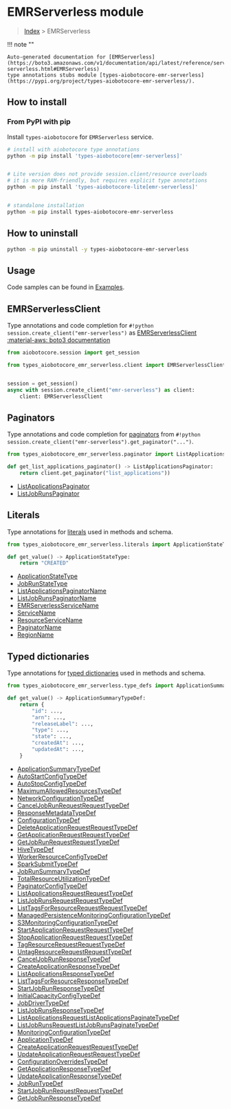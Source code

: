 # EMRServerless module

> [Index](../README.md) > EMRServerless


!!! note ""

    Auto-generated documentation for [EMRServerless](https://boto3.amazonaws.com/v1/documentation/api/latest/reference/services/emr-serverless.html#EMRServerless)
    type annotations stubs module [types-aiobotocore-emr-serverless](https://pypi.org/project/types-aiobotocore-emr-serverless/).

## How to install



### From PyPI with pip

Install `types-aiobotocore` for `EMRServerless` service.

```bash
# install with aiobotocore type annotations
python -m pip install 'types-aiobotocore[emr-serverless]'


# Lite version does not provide session.client/resource overloads
# it is more RAM-friendly, but requires explicit type annotations
python -m pip install 'types-aiobotocore-lite[emr-serverless]'


# standalone installation
python -m pip install types-aiobotocore-emr-serverless
```



## How to uninstall

```bash
python -m pip uninstall -y types-aiobotocore-emr-serverless
```

## Usage

Code samples can be found in [Examples](./usage.md).

## EMRServerlessClient

Type annotations and code completion for  `#!python session.create_client("emr-serverless")` as [EMRServerlessClient](./client.md)
[:material-aws: boto3 documentation](https://boto3.amazonaws.com/v1/documentation/api/latest/reference/services/emr-serverless.html#EMRServerless.Client)

```python title="Usage example"
from aiobotocore.session import get_session

from types_aiobotocore_emr_serverless.client import EMRServerlessClient


session = get_session()
async with session.create_client("emr-serverless") as client:
    client: EMRServerlessClient
```


## Paginators

Type annotations and code completion for
[paginators](./paginators.md)
from `#!python session.create_client("emr-serverless").get_paginator("...")`.

```python title="Usage example"
from types_aiobotocore_emr_serverless.paginator import ListApplicationsPaginator

def get_list_applications_paginator() -> ListApplicationsPaginator:
    return client.get_paginator("list_applications"))
```

- [ListApplicationsPaginator](./paginators.md#listapplicationspaginator)
- [ListJobRunsPaginator](./paginators.md#listjobrunspaginator)








## Literals

Type annotations for [literals](./literals.md) used in methods and schema.

```python title="Usage example"
from types_aiobotocore_emr_serverless.literals import ApplicationStateType

def get_value() -> ApplicationStateType:
    return "CREATED"
```

- [ApplicationStateType](./literals.md#applicationstatetype)
- [JobRunStateType](./literals.md#jobrunstatetype)
- [ListApplicationsPaginatorName](./literals.md#listapplicationspaginatorname)
- [ListJobRunsPaginatorName](./literals.md#listjobrunspaginatorname)
- [EMRServerlessServiceName](./literals.md#emrserverlessservicename)
- [ServiceName](./literals.md#servicename)
- [ResourceServiceName](./literals.md#resourceservicename)
- [PaginatorName](./literals.md#paginatorname)
- [RegionName](./literals.md#regionname)




## Typed dictionaries

Type annotations for [typed dictionaries](./type_defs.md) used in methods and schema.

```python title="Usage example"
from types_aiobotocore_emr_serverless.type_defs import ApplicationSummaryTypeDef

def get_value() -> ApplicationSummaryTypeDef:
    return {
        "id": ...,
        "arn": ...,
        "releaseLabel": ...,
        "type": ...,
        "state": ...,
        "createdAt": ...,
        "updatedAt": ...,
    }
```

- [ApplicationSummaryTypeDef](./type_defs.md#applicationsummarytypedef)
- [AutoStartConfigTypeDef](./type_defs.md#autostartconfigtypedef)
- [AutoStopConfigTypeDef](./type_defs.md#autostopconfigtypedef)
- [MaximumAllowedResourcesTypeDef](./type_defs.md#maximumallowedresourcestypedef)
- [NetworkConfigurationTypeDef](./type_defs.md#networkconfigurationtypedef)
- [CancelJobRunRequestRequestTypeDef](./type_defs.md#canceljobrunrequestrequesttypedef)
- [ResponseMetadataTypeDef](./type_defs.md#responsemetadatatypedef)
- [ConfigurationTypeDef](./type_defs.md#configurationtypedef)
- [DeleteApplicationRequestRequestTypeDef](./type_defs.md#deleteapplicationrequestrequesttypedef)
- [GetApplicationRequestRequestTypeDef](./type_defs.md#getapplicationrequestrequesttypedef)
- [GetJobRunRequestRequestTypeDef](./type_defs.md#getjobrunrequestrequesttypedef)
- [HiveTypeDef](./type_defs.md#hivetypedef)
- [WorkerResourceConfigTypeDef](./type_defs.md#workerresourceconfigtypedef)
- [SparkSubmitTypeDef](./type_defs.md#sparksubmittypedef)
- [JobRunSummaryTypeDef](./type_defs.md#jobrunsummarytypedef)
- [TotalResourceUtilizationTypeDef](./type_defs.md#totalresourceutilizationtypedef)
- [PaginatorConfigTypeDef](./type_defs.md#paginatorconfigtypedef)
- [ListApplicationsRequestRequestTypeDef](./type_defs.md#listapplicationsrequestrequesttypedef)
- [ListJobRunsRequestRequestTypeDef](./type_defs.md#listjobrunsrequestrequesttypedef)
- [ListTagsForResourceRequestRequestTypeDef](./type_defs.md#listtagsforresourcerequestrequesttypedef)
- [ManagedPersistenceMonitoringConfigurationTypeDef](./type_defs.md#managedpersistencemonitoringconfigurationtypedef)
- [S3MonitoringConfigurationTypeDef](./type_defs.md#s3monitoringconfigurationtypedef)
- [StartApplicationRequestRequestTypeDef](./type_defs.md#startapplicationrequestrequesttypedef)
- [StopApplicationRequestRequestTypeDef](./type_defs.md#stopapplicationrequestrequesttypedef)
- [TagResourceRequestRequestTypeDef](./type_defs.md#tagresourcerequestrequesttypedef)
- [UntagResourceRequestRequestTypeDef](./type_defs.md#untagresourcerequestrequesttypedef)
- [CancelJobRunResponseTypeDef](./type_defs.md#canceljobrunresponsetypedef)
- [CreateApplicationResponseTypeDef](./type_defs.md#createapplicationresponsetypedef)
- [ListApplicationsResponseTypeDef](./type_defs.md#listapplicationsresponsetypedef)
- [ListTagsForResourceResponseTypeDef](./type_defs.md#listtagsforresourceresponsetypedef)
- [StartJobRunResponseTypeDef](./type_defs.md#startjobrunresponsetypedef)
- [InitialCapacityConfigTypeDef](./type_defs.md#initialcapacityconfigtypedef)
- [JobDriverTypeDef](./type_defs.md#jobdrivertypedef)
- [ListJobRunsResponseTypeDef](./type_defs.md#listjobrunsresponsetypedef)
- [ListApplicationsRequestListApplicationsPaginateTypeDef](./type_defs.md#listapplicationsrequestlistapplicationspaginatetypedef)
- [ListJobRunsRequestListJobRunsPaginateTypeDef](./type_defs.md#listjobrunsrequestlistjobrunspaginatetypedef)
- [MonitoringConfigurationTypeDef](./type_defs.md#monitoringconfigurationtypedef)
- [ApplicationTypeDef](./type_defs.md#applicationtypedef)
- [CreateApplicationRequestRequestTypeDef](./type_defs.md#createapplicationrequestrequesttypedef)
- [UpdateApplicationRequestRequestTypeDef](./type_defs.md#updateapplicationrequestrequesttypedef)
- [ConfigurationOverridesTypeDef](./type_defs.md#configurationoverridestypedef)
- [GetApplicationResponseTypeDef](./type_defs.md#getapplicationresponsetypedef)
- [UpdateApplicationResponseTypeDef](./type_defs.md#updateapplicationresponsetypedef)
- [JobRunTypeDef](./type_defs.md#jobruntypedef)
- [StartJobRunRequestRequestTypeDef](./type_defs.md#startjobrunrequestrequesttypedef)
- [GetJobRunResponseTypeDef](./type_defs.md#getjobrunresponsetypedef)

